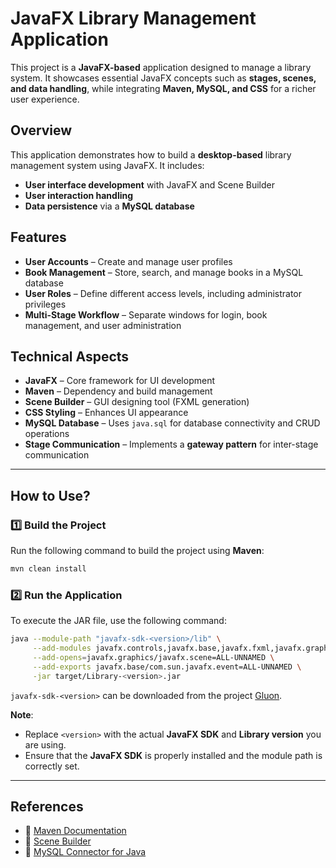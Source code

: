 # **JavaFX Library Management Application**  

This project is a **JavaFX-based** application designed to manage a library system. It showcases essential JavaFX concepts such as **stages, scenes, and data handling**, while integrating **Maven, MySQL, and CSS** for a richer user experience.  

## **Overview**  

This application demonstrates how to build a **desktop-based** library management system using JavaFX. It includes:

- **User interface development** with JavaFX and Scene Builder  
- **User interaction handling**  
- **Data persistence** via a **MySQL database**  

## **Features**  

- **User Accounts** – Create and manage user profiles  
- **Book Management** – Store, search, and manage books in a MySQL database  
- **User Roles** – Define different access levels, including administrator privileges  
- **Multi-Stage Workflow** – Separate windows for login, book management, and user administration  

## **Technical Aspects**  

- **JavaFX** – Core framework for UI development  
- **Maven** – Dependency and build management  
- **Scene Builder** – GUI designing tool (FXML generation)  
- **CSS Styling** – Enhances UI appearance  
- **MySQL Database** – Uses `java.sql` for database connectivity and CRUD operations  
- **Stage Communication** – Implements a **gateway pattern** for inter-stage communication  

---

## **How to Use?**  

### **1️⃣ Build the Project**  

Run the following command to build the project using **Maven**:  

```sh
mvn clean install
```

### **2️⃣ Run the Application**  

To execute the JAR file, use the following command:  

```sh
java --module-path "javafx-sdk-<version>/lib" \
     --add-modules javafx.controls,javafx.base,javafx.fxml,javafx.graphics,javafx.media,javafx.web \
     --add-opens=javafx.graphics/javafx.scene=ALL-UNNAMED \
     --add-exports javafx.base/com.sun.javafx.event=ALL-UNNAMED \
     -jar target/Library-<version>.jar
```

`javafx-sdk-<version>` can be downloaded from the project [Gluon](https://gluonhq.com/products/javafx/).

**Note**:  

- Replace `<version>` with the actual **JavaFX SDK** and **Library version** you are using.  
- Ensure that the **JavaFX SDK** is properly installed and the module path is correctly set.  

---

## **References**  

- 📌 [Maven Documentation](https://maven.apache.org/)  
- 📌 [Scene Builder](https://gluonhq.com/products/scene-builder/)  
- 📌 [MySQL Connector for Java](https://dev.mysql.com/downloads/connector/j/)  

